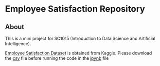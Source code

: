 # Employee Satisfaction Repository
## About
This is a mini project for SC1015 (Introduction to Data Science and Artificial Intelligence).

[Employee Satisfaction Dataset](https://www.kaggle.com/datasets/redpen12/employees-satisfaction-analysis) is obtained from Kaggle.
Please download the [csv](https://github.com/AmelynSiew/Employee-Satisfaction/blob/main/Employee.csv) file before running the code in the 
[ipynb]() file

